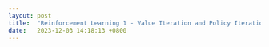 ```yaml
---
layout: post
title:  "Reinforcement Learning 1 - Value Iteration and Policy Iteration"
date:   2023-12-03 14:18:13 +0800
---
```



